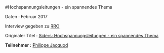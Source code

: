 #Hochspannungsleitungen - ein spannendes Thema

Daten : Februar 2017

Interview gegeben zu [RRO](http://www.rro.ch/cms/)

Originaler Titel : [Siders: Hochspannungsleitungen - ein spannendes Thema](http://www.rro.ch/cms/siders-hochspannungsleitungen-ein-spannendes-thema-89425#pos)

**Teilnehmer :** [Philippe Jacquod](https://www.hevs.ch/en/collaborateurs/jacquod-1629)
